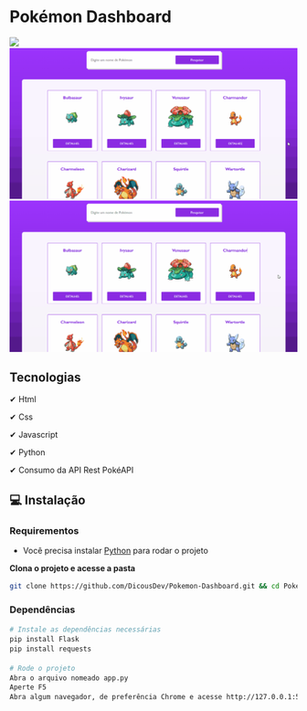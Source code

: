 # Pokémon Dashboard

<img src="./public/Pokemon.gif"/>

<img src="./public/PokemonPesquisa.gif"/>

<img src="./public/PokemonDetalhes.gif"/>

## Tecnologias
✔ Html

✔ Css

✔ Javascript

✔ Python

✔ Consumo da API Rest PokéAPI

## 💻 Instalação

### Requirementos

- Você precisa instalar <a href="https://www.python.org/downloads/">Python</a> para rodar o projeto 

**Clona o projeto e acesse a pasta**

```bash
git clone https://github.com/DicousDev/Pokemon-Dashboard.git && cd Pokemon-Dashboard
```

### Dependências
```bash
# Instale as dependências necessárias
pip install Flask
pip install requests

# Rode o projeto
Abra o arquivo nomeado app.py
Aperte F5
Abra algum navegador, de preferência Chrome e acesse http://127.0.0.1:5000/
